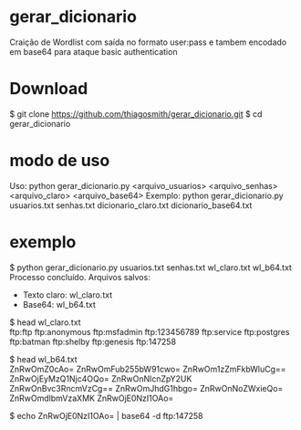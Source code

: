 # gerar_dicionario
Craição de Wordlist com saída no formato user:pass e tambem encodado em base64 para ataque basic authentication

# Download
$ git clone https://github.com/thiagosmith/gerar_dicionario.git
$ cd gerar_dicionario

# modo de uso
Uso: python gerar_dicionario.py <arquivo_usuarios> <arquivo_senhas> <arquivo_claro> <arquivo_base64>
Exemplo: python gerar_dicionario.py usuarios.txt senhas.txt dicionario_claro.txt dicionario_base64.txt

# exemplo
$ python gerar_dicionario.py usuarios.txt senhas.txt wl_claro.txt wl_b64.txt
Processo concluído. Arquivos salvos:
- Texto claro: wl_claro.txt
- Base64: wl_b64.txt

$ head wl_claro.txt                                                                                                              
ftp:ftp
ftp:anonymous
ftp:msfadmin
ftp:123456789
ftp:service
ftp:postgres
ftp:batman
ftp:shelby
ftp:genesis
ftp:147258

$ head wl_b64.txt  
ZnRwOmZ0cAo=
ZnRwOmFub255bW91cwo=
ZnRwOm1zZmFkbWluCg==
ZnRwOjEyMzQ1Njc4OQo=
ZnRwOnNlcnZpY2UK
ZnRwOnBvc3RncmVzCg==
ZnRwOmJhdG1hbgo=
ZnRwOnNoZWxieQo=
ZnRwOmdlbmVzaXMK
ZnRwOjE0NzI1OAo=

$ echo ZnRwOjE0NzI1OAo= | base64 -d
ftp:147258
